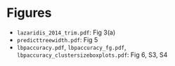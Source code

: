 # Figures
- `lazaridis_2014_trim.pdf`: Fig 3(a)
- `predicttreewidth.pdf`: Fig 5
- `lbpaccuracy.pdf`, `lbpaccuracy_fg.pdf`, `lbpaccuracy_clustersizeboxplots.pdf`:
Fig 6, S3, S4